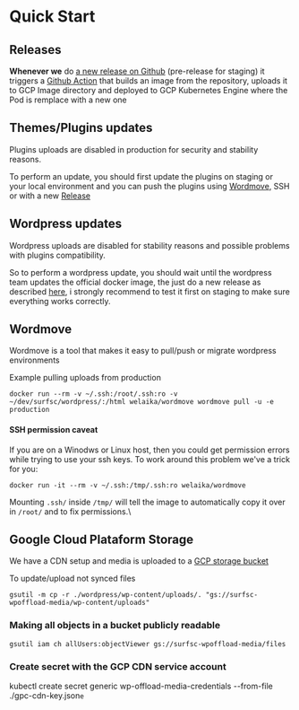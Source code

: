# Quick Start

## Releases

**Whenever we** do [a new release on Github](https://github.com/marianoj/surfsc/releases) (pre-release for staging) it triggers a [Github Action](https://github.com/marianoj/surfsc/actions) that  builds an image from the repository, uploads it to GCP Image directory and deployed to GCP Kubernetes Engine where the Pod is remplace with a new one

## Themes/Plugins updates

Plugins uploads are disabled in production for security and stability reasons.

To perform an update, you should first update the plugins on staging or your local  environment and you can push the plugins using [Wordmove](quick-start.md#wordmove), SSH or with a new [Release](quick-start.md#releases)

## Wordpress updates

Wordpress uploads are disabled for stability reasons and possible problems with plugins compatibility.

So to perform a wordpress update, you should wait until the wordpress team updates the official docker image, the just do a new release as described [here](quick-start.md#releases), i strongly recommend to test it first on staging to make sure everything works correctly.

## Wordmove

Wordmove is a tool that makes it easy to pull/push or migrate wordpress environments

Example pulling uploads from production&#x20;

`docker run --rm -v ~/.ssh:/root/.ssh:ro -v ~/dev/surfsc/wordpress/:/html welaika/wordmove wordmove pull -u -e production`

#### SSH permission caveat

If you are on a Winodws or Linux host, then you could get permission errors while trying to use your ssh keys. To work around this problem we've a trick for you:

`docker run -it --rm -v ~/.ssh:/tmp/.ssh:ro welaika/wordmove`

Mounting `.ssh/` inside `/tmp/` will tell the image to automatically copy it over in `/root/` and to fix permissions.\


## Google Cloud Plataform Storage

We have a CDN setup and media is uploaded to a [GCP storage bucket](https://console.cloud.google.com/storage/browser/surfsc-wpoffload-media;tab=objects?forceOnBucketsSortingFiltering=false\&project=surf-strength-coach-242708\&prefix=SurfStrengthCoach-How-To-Surf-A-New-Spot\&forceOnObjectsSortingFiltering=false)&#x20;

To update/upload not synced files

`gsutil -m cp -r ./wordpress/wp-content/uploads/. "gs://surfsc-wpoffload-media/wp-content/uploads"`

### Making all objects in a bucket publicly readable <a href="#buckets" id="buckets"></a>

`gsutil iam ch allUsers:objectViewer gs://surfsc-wpoffload-media/files`

### Create secret with the GCP CDN service account <a href="#buckets" id="buckets"></a>

kubectl create secret generic wp-offload-media-credentials --from-file ./gpc-cdn-key.json`e`
